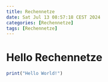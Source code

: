 ```yaml
---
title: Rechennetze
date: Sat Jul 13 08:57:18 CEST 2024
categories: [Rechennetze]
tags: [Rechennetze]
---
```


# Hello Rechennetze

```R
print("Hello World!")
```